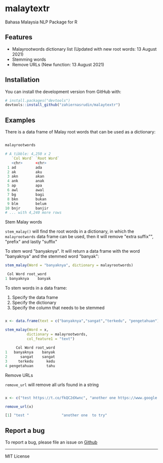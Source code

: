 # malaytextr
Bahasa Malaysia NLP Package for R

## Features
- Malayrootwords dictionary list (Updated with new root words: 13 August 2021)
- Stemming words
- Remove URLs (New function: 13 August 2021)

## Installation

You can install the development version from GitHub with:

```r
# install.packages("devtools")
devtools::install_github("zahiernasrudin/malaytextr")
```

## Examples

There is a data frame of Malay root words that can be used as a dictionary:

```r

malayrootwords

# A tibble: 4,250 x 2
   `Col Word` `Root Word`
   <chr>      <chr>      
 1 ad         ada        
 2 ak         aku        
 3 akn        akan       
 4 ank        anak       
 5 ap         apa        
 6 awl        awal       
 7 bg         bagi       
 8 bkn        bukan      
 9 blm        belum      
10 bnjr       banjir     
# ... with 4,240 more rows

```

Stem Malay words

`stem_malay()` will find the root words in a dictionary, in which the `malayrootwords` data frame can be used, then it will remove "extra suffix"", "prefix" and lastly "suffix"

To stem word "banyaknya". It will return a data frame with the word "banyaknya" and the stemmed word "banyak":

```r
stem_malay(Word = "banyaknya", dictionary = malayrootwords)

 Col Word root_word
1 banyaknya    banyak
```

To stem words in a data frame:
1. Specify the data frame
2. Specify the dictionary
3. Specify the column that needs to be stemmed


```r

x <- data.frame(text = c("banyaknya","sangat","terkedu", "pengetahuan"))

stem_malay(Word = x, 
          dictionary = malayrootwords, 
          col_feature1 = "text")
  
     Col Word root_word
1   banyaknya    banyak
2      sangat    sangat
3     terkedu      kedu
4 pengetahuan      tahu

```

Remove URLs

`remove_url` will remove all urls found in a string 

```r

x <- c("test https://t.co/fkQC2dXwnc", "another one https://www.google.com/ to try")

remove_url(x)

[1] "test "               "another one  to try"

```


## Report a bug

To report a bug, please file an issue on [Github](https://github.com/zahiernasrudin/malaytextr/issues)


-----

MIT License
